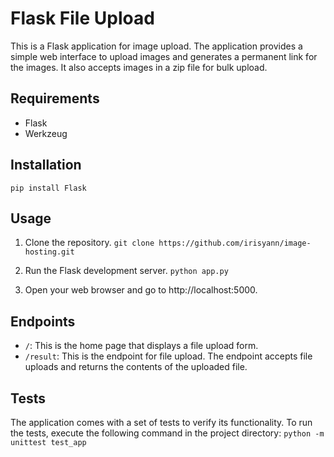 # Flask File Upload
This is a Flask application for image upload. The application provides a simple web interface to upload images and generates a permanent link for the images. It also accepts images in a zip file for bulk upload.

## Requirements
- Flask
- Werkzeug

## Installation
`pip install Flask`

## Usage
1. Clone the repository.
`git clone https://github.com/irisyann/image-hosting.git`

2. Run the Flask development server.
`python app.py`

3. Open your web browser and go to http://localhost:5000.

## Endpoints
- `/`: This is the home page that displays a file upload form.
- `/result`: This is the endpoint for file upload. The endpoint accepts file uploads and returns the contents of the uploaded file.

## Tests
The application comes with a set of tests to verify its functionality. To run the tests, execute the following command in the project directory:
`python -m unittest test_app`
